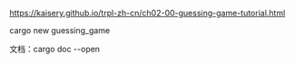 https://kaisery.github.io/trpl-zh-cn/ch02-00-guessing-game-tutorial.html

cargo new guessing_game

文档：cargo doc --open
